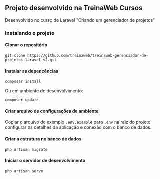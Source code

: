 ## Projeto desenvolvido na TreinaWeb Cursos

Desenvolvido no curso de Laravel "Criando um gerenciador de projetos"

### Instalando o projeto

#### Clonar o repositório

```
git clone https://github.com/treinaweb/treinaweb-gerenciador-de-projetos-laravel-v2.git
```

#### Instalar as depencências

```
composer install
```

Ou em ambiente de desenvolvimento:

```
composer update
```

#### Criar arquivo de configurações de ambiente

Copiar o arquivo de exemplo `.env.example` para `.env` na raiz do projeto
configurar os detalhes da aplicação e conexão com o banco de dados.

#### Criar a estrutura no banco de dados

```
php artisan migrate
```

#### Iniciar o servidor de desenvolvimento

```
php artisan serve
```
